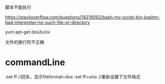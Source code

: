 脚本不能执行 

https://stackoverflow.com/questions/14219092/bash-my-script-bin-bashm-bad-interpreter-no-such-file-or-directory

yum apt-get dos2unix

文件的换行符不正确


# commandLine

:set ff //回车，显示fileformat=dos
:set ff=unix //重新设置下文件格式